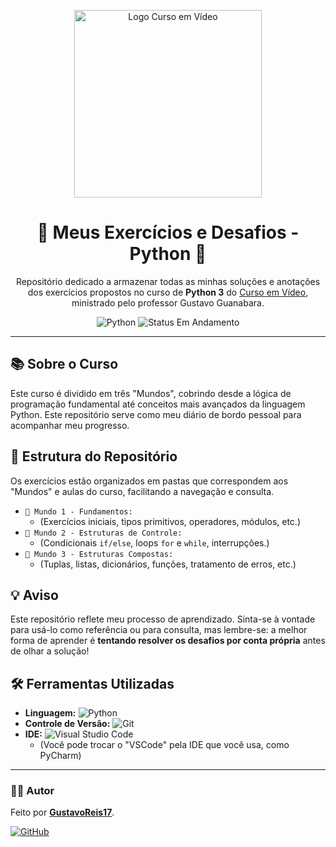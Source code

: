 <p align="center">
  <a href="https://www.cursoemvideo.com" target="_blank">
    <img src="https://www.cursoemvideo.com/wp-content/uploads/2019/08/cursoemvideo-logo.png" alt="Logo Curso em Vídeo" width="300"/>
  </a>
</p>

<h1 align="center">🐍 Meus Exercícios e Desafios - Python 🐍</h1>

<p align="center">
  Repositório dedicado a armazenar todas as minhas soluções e anotações dos exercícios propostos no curso de <strong>Python 3</strong> do <a href="https://www.cursoemvideo.com" target="_blank">Curso em Vídeo</a>, ministrado pelo professor Gustavo Guanabara.
</p>

<p align="center">
  <img src="https://img.shields.io/badge/Python-3776AB?style=for-the-badge&logo=python&logoColor=white" alt="Python"/>
  <img src="https://img.shields.io/badge/Status-Em_Andamento-yellow?style=for-the-badge" alt="Status Em Andamento"/>
</p>

---

## 📚 Sobre o Curso

Este curso é dividido em três "Mundos", cobrindo desde a lógica de programação fundamental até conceitos mais avançados da linguagem Python. Este repositório serve como meu diário de bordo pessoal para acompanhar meu progresso.

## 📂 Estrutura do Repositório

Os exercícios estão organizados em pastas que correspondem aos "Mundos" e aulas do curso, facilitando a navegação e consulta.

* `📁 Mundo 1 - Fundamentos:`
    * (Exercícios iniciais, tipos primitivos, operadores, módulos, etc.)
* `📁 Mundo 2 - Estruturas de Controle:`
    * (Condicionais `if/else`, loops `for` e `while`, interrupções.)
* `📁 Mundo 3 - Estruturas Compostas:`
    * (Tuplas, listas, dicionários, funções, tratamento de erros, etc.)

## 💡 Aviso

Este repositório reflete meu processo de aprendizado. Sinta-se à vontade para usá-lo como referência ou para consulta, mas lembre-se: a melhor forma de aprender é **tentando resolver os desafios por conta própria** antes de olhar a solução!

## 🛠️ Ferramentas Utilizadas

* **Linguagem:** ![Python](https://img.shields.io/badge/Python-3776AB?style=flat-square&logo=python&logoColor=white)
* **Controle de Versão:** ![Git](https://img.shields.io/badge/Git-F05033?style=flat-square&logo=git&logoColor=white)
* **IDE:** ![Visual Studio Code](https://img.shields.io/badge/VSCode-007ACC?style=flat-square&logo=visual-studio-code&logoColor=white)
    * (Você pode trocar o "VSCode" pela IDE que você usa, como PyCharm)

---

### 🧑‍💻 Autor

Feito por **[GustavoReis17](https://github.com/GustavoReis17)**.

[![GitHub](https://img.shields.io/badge/GitHub-181717?style=for-the-badge&logo=github&logoColor=white)](https://github.com/GustavoReis17)